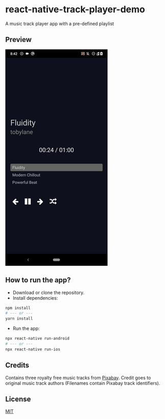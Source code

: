 # react-native-track-player-demo
A music track player app with a pre-defined playlist

## Preview

![](media/preview-android.gif)

## How to run the app?

- Download or clone the repository.
- Install dependencies:
```bash
npm install
# --- or ---
yarn install
```
- Run the app:
```bash
npx react-native run-android
# --- or ---
npx react-native run-ios
```

## Credits

Contains three royalty free music tracks from [Pixabay](https://pixabay.com/music/). Credit goes to original music track authors (Filenames contain Pixabay track identifiers).

## License

[MIT](LICENSE)
